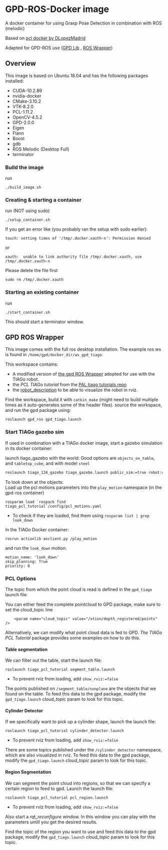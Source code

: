 # GPD-ROS-Docker image
A docker container for using Grasp Pose Detection in combination with ROS (melodic)

Based on [pcl docker by DLopezMadrid](https://github.com/DLopezMadrid/pcl-docker)

Adapted for GPD-ROS use ([GPD Lib](https://github.com/atenpas/gpd) , [ROS Wrapper](https://github.com/atenpas/gpd_ros/))

## Overview
This image is based on Ubuntu 18.04 and has the following packages installed:
- CUDA-10.2.89  
- nvidia-docker  
- CMake-3.10.2  
- VTK-8.2.0  
- PCL-1.11.2  
- OpenCV-4.5.2  
- GPD-2.0.0  
- Eigen  
- Flann  
- Boost  
- gdb  
- ROS Melodic (Desktop Full)  
- terminator  

### Build the image
run  
```
./build_image.sh
```

### Creating & starting a container
run (NOT using sudo)  
```
./setup_container.sh
```

If you get an error like (you probably ran the setup with sudo earlier):  
```
touch: setting times of '/tmp/.docker.xauth-n': Permission denied
```
or   
```
xauth:  unable to link authority file /tmp/.docker.xauth, use /tmp/.docker.xauth-n
```
Please delete the file first  
```
sudo rm /tmp/.docker.xauth 
```

### Starting an existing container
run  
```
./start_container.sh
```

This should start a terminator window.

## GPD ROS Wrapper
This image comes with the full ros desktop installation. The example ros ws is found in `/home/gpd/docker_dir/ws_gpd_tiago`.  

This workspace contains:   
- A modified version of [the gpd ROS Wrapper](https://github.com/atenpas/gpd_ros/) adopted for use with the TIAGo robot.  
- the *PCL TIAGo tutorial* from the [PAL tiago tutorials repo](https://github.com/pal-robotics/tiago_tutorials)  
- the [robot_description](https://github.com/pal-robotics/tiago_robot) to be able to visualize the robot in rviz.  

Find the workspace, build it with `catkin_make` (might need to build multiple times as it auto-generates some of the header files).
source the workspace, and run the gpd package using:  
```
roslaunch gpd_ros gpd_tiago.launch
```

### Start TIAGo gazebo sim
If used in combination with a TIAGo docker image, start a gazebo simulation in its docker container:  

launch tiago_gazebo with the world: Good options are `objects_on_table`, and `tabletop_cube`, and with model `steel`
```bash
roslaunch tiago_134_gazebo tiago_gazebo.launch public_sim:=true robot:=steel world:=tabletop_cube
```

To look down at the objects:  
Load up the pcl motions parameters into the `play_motion` namespace (in the gpd-ros container)
```
rosparam load `rospack find tiago_pcl_tutorial`/config/pcl_motions.yaml
```
- To check if they are loaded, find them using `rosparam list | grep look_down`

In the TIAGo Docker container:  
```
rosrun actionlib axclient.py /play_motion
```  
and run the `look_down` motion.  
```
motion_name: 'look_down'
skip_planning: True
priority: 0
```

### PCL Options
The topic from which the point cloud is read is defined in the `gpd_tiago` launch file.  

You can either feed the complete pointcloud to GPD package, make sure to set the cloud_topic line 

```
    <param name="cloud_topic" value="/xtion/depth_registered/points" />
```

Alternatively, we can modify what point cloud data is fed to GPD. *The TIAGo PCL Tutorial* package provides some examples on how to do this.

#### Table segmentation
We can filter out the table, start the launch file:  
```
roslaunch tiago_pcl_tutorial segment_table.launch
```
- To prevent rviz from loading, add `show_rviz:=false`

The points published on `/segment_table/nonplane` are the objects that we found on the table. To feed this data to the gpd package, modify the `gpd_tiago.launch` *cloud_topic* param to look for this topic.

#### Cylinder Detector
If we specifically want to pick up a cylinder shape, launch the launch file:  
```
roslaunch tiago_pcl_tutorial cylinder_detector.launch
```
- To prevent rviz from loading, add `show_rviz:=false`

There are some topics published under the `/cylinder_detector` namespace, which are also visualized in rviz. To feed this data to the gpd package, modify the `gpd_tiago.launch` *cloud_topic* param to look for this topic.

#### Region Segmentation
We can segment the point cloud into regions, so that we can specify a certain region to feed to gpd. Launch the launch file:  
```
roslaunch tiago_pcl_tutorial pcl_region.launch
```
- To prevent rviz from loading, add `show_rviz:=false`

Also start a *rqt_reconfigure* window. In this window you can play with the parameters untill you get the desired results.

Find the topic of the region you want to use and feed this data to the gpd package, modify the `gpd_tiago.launch` *cloud_topic* param to look for this topic.
